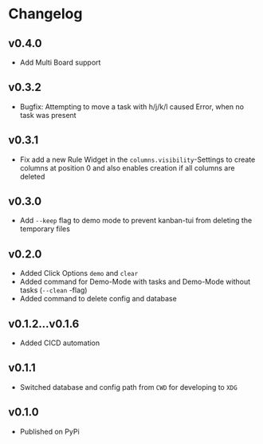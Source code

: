 # Changelog

## v0.4.0
- Add Multi Board support

## v0.3.2
- Bugfix: Attempting to move a task with h/j/k/l caused Error, when no task was present

## v0.3.1
- Fix add a new Rule Widget in the `columns.visibility`-Settings to create columns at position 0
and also enables creation if all columns are deleted

## v0.3.0
- Add `--keep` flag to demo mode to prevent kanban-tui from deleting the temporary files

## v0.2.0
- Added Click Options `demo` and `clear`
- Added command for Demo-Mode with tasks and Demo-Mode without tasks (`--clean` -flag)
- Added command to delete config and database

## v0.1.2...v0.1.6
- Added CICD automation

## v0.1.1
- Switched database and config path from `CWD` for developing to `XDG`

## v0.1.0
- Published on PyPi
